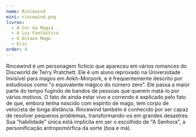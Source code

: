 ```yaml
---
nome: Rincewind
mini: rincewind.png
livros:
  - A Cor da Magia
  - A Luz Fantástica
  - O Oitavo Mago
  - Eric
order: 4
---
```


Rincewind é um personagem fictício que apareceu em vários romances do Discworld de Terry Pratchett. Ele é um aluno reprovado na Universidade Invisível para magos em Ankh-Morpork, e é frequentemente descrito por estudiosos como "o equivalente mágico do número zero". Ele passa a maior parte do tempo fugindo de bandos de pessoas que querem matá-lo por vários motivos. O fato de ainda estar vivo e correndo é explicado pelo fato de que, embora tenha nascido com espírito de mago, tem corpo de velocista de longa distância. Rincewind também é conhecido por ser capaz de resolver pequenos problemas, transformando-os em grandes desastres. Sua "habilidade" única está implícita em ser o escolhido de "A Senhora", a personificação antropomórfica da sorte (boa e má).